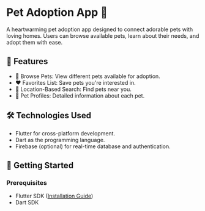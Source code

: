 # Pet Adoption App 🐾  

A heartwarming pet adoption app designed to connect adorable pets with loving homes. Users can browse available pets, learn about their needs, and adopt them with ease.  

## 📱 Features  
- 🐶 Browse Pets: View different pets available for adoption.  
- ❤️ Favorites List: Save pets you're interested in.  
- 📍 Location-Based Search: Find pets near you.  
- 📄 Pet Profiles: Detailed information about each pet.  

## 🛠️ Technologies Used  
- Flutter for cross-platform development.  
- Dart as the programming language.  
- Firebase (optional) for real-time database and authentication.  

## 🚀 Getting Started  
### Prerequisites  
- Flutter SDK ([Installation Guide](https://flutter.dev/docs/get-started/install))  
- Dart SDK  

